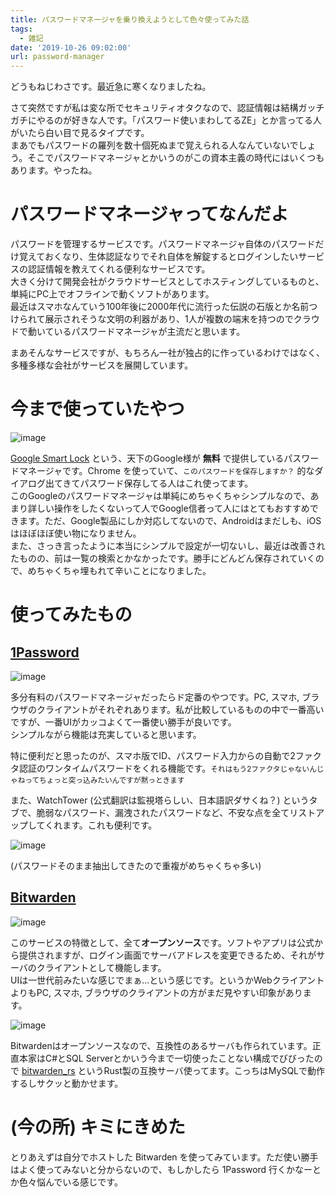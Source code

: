 ```yaml
---
title: パスワードマネージャを乗り換えようとして色々使ってみた話
tags:
  - 雑記
date: '2019-10-26 09:02:00'
url: password-manager
---
```

どうもねじわさです。最近急に寒くなりましたね。

さて突然ですが私は変な所でセキュリティオタクなので、認証情報は結構ガッチガチにやるのが好きな人です。「パスワード使いまわしてるZE」とか言ってる人がいたら白い目で見るタイプです。  
まあでもパスワードの羅列を数十個死ぬまで覚えられる人なんていないでしょう。そこでパスワードマネージャとかいうのがこの資本主義の時代にはいくつもあります。やったね。

# パスワードマネージャってなんだよ

パスワードを管理するサービスです。パスワードマネージャ自体のパスワードだけ覚えておくなり、生体認証なりでそれ自体を解錠するとログインしたいサービスの認証情報を教えてくれる便利なサービスです。  
大きく分けて開発会社がクラウドサービスとしてホスティングしているものと、単純にPC上でオフラインで動くソフトがあります。  
最近はスマホなんていう100年後に2000年代に流行った伝説の石版とか名前つけられて展示されそうな文明の利器があり、1人が複数の端末を持つのでクラウドで動いているパスワードマネージャが主流だと思います。

まあそんなサービスですが、もちろん一社が独占的に作っているわけではなく、多種多様な会社がサービスを展開しています。

# 今まで使っていたやつ

![image](https://files-blog.nzws.me/password-manager/pecqtfseu08.png)

[Google Smart Lock](https://passwords.google.com) という、天下のGoogle様が **無料** で提供しているパスワードマネージャです。Chrome を使っていて、`このパスワードを保存しますか？` 的なダイアログ出てきてパスワード保存してる人はこれ使ってます。  
このGoogleのパスワードマネージャは単純にめちゃくちゃシンプルなので、あまり詳しい操作をしたくないって人でGoogle信者って人にはとてもおすすめできます。ただ、Google製品にしか対応してないので、Androidはまだしも、iOSはほぼほぼ使い物になりません。  
また、さっき言ったように本当にシンプルで設定が一切ないし、最近は改善されたものの、前は一覧の検索とかなかったです。勝手にどんどん保存されていくので、めちゃくちゃ埋もれて辛いことになりました。

# 使ってみたもの

## [1Password](https://1password.com/)

![image](https://files-blog.nzws.me/password-manager/t8rqkffqfoo.png)

多分有料のパスワードマネージャだったらド定番のやつです。PC, スマホ, ブラウザのクライアントがそれぞれあります。私が比較しているものの中で一番高いですが、一番UIがカッコよくて一番使い勝手が良いです。  
シンプルながら機能は充実していると思います。

特に便利だと思ったのが、スマホ版でID、パスワード入力からの自動で2ファクタ認証のワンタイムパスワードをくれる機能です。<small>それはもう2ファクタじゃないんじゃねってちょっと突っ込みたいんですが黙っときます</small>

また、WatchTower (公式翻訳は監視塔らしい、日本語訳ダサくね？) というタブで、脆弱なパスワード、漏洩されたパスワードなど、不安な点を全てリストアップしてくれます。これも便利です。

![image](https://files-blog.nzws.me/password-manager/aclrafrdhq.png)

(パスワードそのまま抽出してきたので重複がめちゃくちゃ多い)

## [Bitwarden](https://bitwarden.com/)

![image](https://files-blog.nzws.me/password-manager/8engtb58k0g.png)

このサービスの特徴として、全て**オープンソース**です。ソフトやアプリは公式から提供されますが、ログイン画面でサーバアドレスを変更できるため、それがサーバのクライアントとして機能します。  
UIは一世代前みたいな感じでまぁ...という感じです。というかWebクライアントよりもPC, スマホ, ブラウザのクライアントの方がまだ見やすい印象があります。

![image](https://files-blog.nzws.me/password-manager/708fsqleju.png)

Bitwardenはオープンソースなので、互換性のあるサーバも作られています。正直本家はC#とSQL Serverとかいう今まで一切使ったことない構成でびびったので [bitwarden_rs](https://github.com/dani-garcia/bitwarden_rs) というRust製の互換サーバ使ってます。こっちはMySQLで動作するしサクッと動かせます。

# (今の所) キミにきめた

とりあえずは自分でホストした Bitwarden を使ってみています。ただ使い勝手はよく使ってみないと分からないので、もしかしたら 1Password 行くかなーとか色々悩んでいる感じです。
